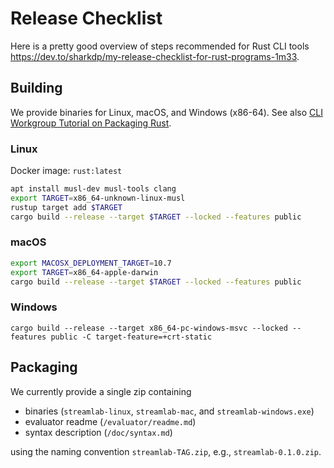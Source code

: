 # Release Checklist

Here is a pretty good overview of steps recommended for Rust CLI tools https://dev.to/sharkdp/my-release-checklist-for-rust-programs-1m33.

## Building

We provide binaries for Linux, macOS, and Windows (x86-64).
See also [CLI Workgroup Tutorial on Packaging Rust](https://rust-lang-nursery.github.io/cli-wg/tutorial/packaging.html).

### Linux

Docker image: `rust:latest`

```bash
apt install musl-dev musl-tools clang
export TARGET=x86_64-unknown-linux-musl
rustup target add $TARGET
cargo build --release --target $TARGET --locked --features public
```

### macOS

```bash
export MACOSX_DEPLOYMENT_TARGET=10.7
export TARGET=x86_64-apple-darwin
cargo build --release --target $TARGET --locked --features public
```

### Windows

```
cargo build --release --target x86_64-pc-windows-msvc --locked --features public -C target-feature=+crt-static
```

## Packaging

We currently provide a single zip containing

* binaries (`streamlab-linux`, `streamlab-mac`, and `streamlab-windows.exe`)
* evaluator readme (`/evaluator/readme.md`)
* syntax description (`/doc/syntax.md`)

using the naming convention `streamlab-TAG.zip`, e.g., `streamlab-0.1.0.zip`.
